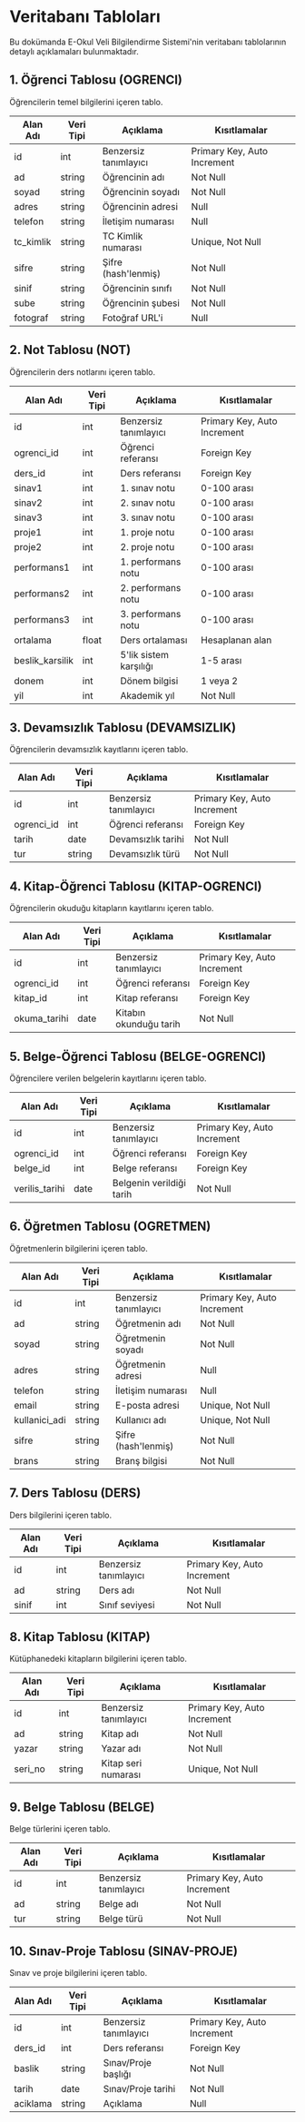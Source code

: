 # Veritabanı Tabloları

Bu dokümanda E-Okul Veli Bilgilendirme Sistemi'nin veritabanı tablolarının detaylı açıklamaları bulunmaktadır.

## 1. Öğrenci Tablosu (OGRENCI)

Öğrencilerin temel bilgilerini içeren tablo.

| Alan Adı | Veri Tipi | Açıklama | Kısıtlamalar |
|----------|-----------|-----------|--------------|
| id | int | Benzersiz tanımlayıcı | Primary Key, Auto Increment |
| ad | string | Öğrencinin adı | Not Null |
| soyad | string | Öğrencinin soyadı | Not Null |
| adres | string | Öğrencinin adresi | Null |
| telefon | string | İletişim numarası | Null |
| tc_kimlik | string | TC Kimlik numarası | Unique, Not Null |
| sifre | string | Şifre (hash'lenmiş) | Not Null |
| sinif | string | Öğrencinin sınıfı | Not Null |
| sube | string | Öğrencinin şubesi | Not Null |
| fotograf | string | Fotoğraf URL'i | Null |

## 2. Not Tablosu (NOT)

Öğrencilerin ders notlarını içeren tablo.

| Alan Adı | Veri Tipi | Açıklama | Kısıtlamalar |
|----------|-----------|-----------|--------------|
| id | int | Benzersiz tanımlayıcı | Primary Key, Auto Increment |
| ogrenci_id | int | Öğrenci referansı | Foreign Key |
| ders_id | int | Ders referansı | Foreign Key |
| sinav1 | int | 1. sınav notu | 0-100 arası |
| sinav2 | int | 2. sınav notu | 0-100 arası |
| sinav3 | int | 3. sınav notu | 0-100 arası |
| proje1 | int | 1. proje notu | 0-100 arası |
| proje2 | int | 2. proje notu | 0-100 arası |
| performans1 | int | 1. performans notu | 0-100 arası |
| performans2 | int | 2. performans notu | 0-100 arası |
| performans3 | int | 3. performans notu | 0-100 arası |
| ortalama | float | Ders ortalaması | Hesaplanan alan |
| beslik_karsilik | int | 5'lik sistem karşılığı | 1-5 arası |
| donem | int | Dönem bilgisi | 1 veya 2 |
| yil | int | Akademik yıl | Not Null |

## 3. Devamsızlık Tablosu (DEVAMSIZLIK)

Öğrencilerin devamsızlık kayıtlarını içeren tablo.

| Alan Adı | Veri Tipi | Açıklama | Kısıtlamalar |
|----------|-----------|-----------|--------------|
| id | int | Benzersiz tanımlayıcı | Primary Key, Auto Increment |
| ogrenci_id | int | Öğrenci referansı | Foreign Key |
| tarih | date | Devamsızlık tarihi | Not Null |
| tur | string | Devamsızlık türü | Not Null |

## 4. Kitap-Öğrenci Tablosu (KITAP-OGRENCI)

Öğrencilerin okuduğu kitapların kayıtlarını içeren tablo.

| Alan Adı | Veri Tipi | Açıklama | Kısıtlamalar |
|----------|-----------|-----------|--------------|
| id | int | Benzersiz tanımlayıcı | Primary Key, Auto Increment |
| ogrenci_id | int | Öğrenci referansı | Foreign Key |
| kitap_id | int | Kitap referansı | Foreign Key |
| okuma_tarihi | date | Kitabın okunduğu tarih | Not Null |

## 5. Belge-Öğrenci Tablosu (BELGE-OGRENCI)

Öğrencilere verilen belgelerin kayıtlarını içeren tablo.

| Alan Adı | Veri Tipi | Açıklama | Kısıtlamalar |
|----------|-----------|-----------|--------------|
| id | int | Benzersiz tanımlayıcı | Primary Key, Auto Increment |
| ogrenci_id | int | Öğrenci referansı | Foreign Key |
| belge_id | int | Belge referansı | Foreign Key |
| verilis_tarihi | date | Belgenin verildiği tarih | Not Null |

## 6. Öğretmen Tablosu (OGRETMEN)

Öğretmenlerin bilgilerini içeren tablo.

| Alan Adı | Veri Tipi | Açıklama | Kısıtlamalar |
|----------|-----------|-----------|--------------|
| id | int | Benzersiz tanımlayıcı | Primary Key, Auto Increment |
| ad | string | Öğretmenin adı | Not Null |
| soyad | string | Öğretmenin soyadı | Not Null |
| adres | string | Öğretmenin adresi | Null |
| telefon | string | İletişim numarası | Null |
| email | string | E-posta adresi | Unique, Not Null |
| kullanici_adi | string | Kullanıcı adı | Unique, Not Null |
| sifre | string | Şifre (hash'lenmiş) | Not Null |
| brans | string | Branş bilgisi | Not Null |

## 7. Ders Tablosu (DERS)

Ders bilgilerini içeren tablo.

| Alan Adı | Veri Tipi | Açıklama | Kısıtlamalar |
|----------|-----------|-----------|--------------|
| id | int | Benzersiz tanımlayıcı | Primary Key, Auto Increment |
| ad | string | Ders adı | Not Null |
| sinif | int | Sınıf seviyesi | Not Null |

## 8. Kitap Tablosu (KITAP)

Kütüphanedeki kitapların bilgilerini içeren tablo.

| Alan Adı | Veri Tipi | Açıklama | Kısıtlamalar |
|----------|-----------|-----------|--------------|
| id | int | Benzersiz tanımlayıcı | Primary Key, Auto Increment |
| ad | string | Kitap adı | Not Null |
| yazar | string | Yazar adı | Not Null |
| seri_no | string | Kitap seri numarası | Unique, Not Null |

## 9. Belge Tablosu (BELGE)

Belge türlerini içeren tablo.

| Alan Adı | Veri Tipi | Açıklama | Kısıtlamalar |
|----------|-----------|-----------|--------------|
| id | int | Benzersiz tanımlayıcı | Primary Key, Auto Increment |
| ad | string | Belge adı | Not Null |
| tur | string | Belge türü | Not Null |

## 10. Sınav-Proje Tablosu (SINAV-PROJE)

Sınav ve proje bilgilerini içeren tablo.

| Alan Adı | Veri Tipi | Açıklama | Kısıtlamalar |
|----------|-----------|-----------|--------------|
| id | int | Benzersiz tanımlayıcı | Primary Key, Auto Increment |
| ders_id | int | Ders referansı | Foreign Key |
| baslik | string | Sınav/Proje başlığı | Not Null |
| tarih | date | Sınav/Proje tarihi | Not Null |
| aciklama | string | Açıklama | Null | 